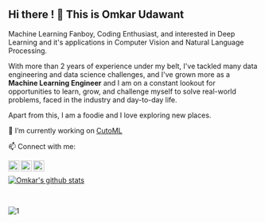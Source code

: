 ## Hi there !  👋 This is Omkar Udawant

Machine Learning Fanboy, Coding Enthusiast, and interested in Deep Learning and it's applications in Computer Vision and Natural Language Processing. 

With more than 2 years of experience under my belt, I've tackled many data engineering and data science challenges, and I've grown more as a **Machine Learning Engineer** and I am on a constant lookout for opportunities to learn, grow, and challenge myself to solve real-world problems, faced in the industry and day-to-day life.

Apart from this, I am a foodie and I love exploring new places.

🔭 I’m currently working on [CutoML](https://github.com/omkarudawant/CutoML)
<br>

📫 Connect with me: 

[<img align="left" alt="omkarudawant | LinkedIn" width="22px" src="https://cdn.jsdelivr.net/npm/simple-icons@v3/icons/linkedin.svg" />][linkedin]
[<img align="left" alt="omkarudawant | Instagram" width="22px" src="https://cdn.jsdelivr.net/npm/simple-icons@v3/icons/instagram.svg" />][instagram]
[<img align="left" alt="omkarudawant | Medium" width="22px" src="https://cdn.jsdelivr.net/npm/simple-icons@v3/icons/medium.svg" />][medium]


[instagram]: https://www.instagram.com/omcarudawant/
[linkedin]: https://linkedin.com/in/omkarudawant
[medium]: https://medium.com/@omkarudawant


<br>

[![Omkar's github stats](https://github-readme-stats.vercel.app/api?username=omkarudawant&theme=blue-green)](https://github.com/omkarudawant/github-readme-stats)

<br>

![1](https://github-readme-stats.vercel.app/api/top-langs/?username=omkarudawant&theme=blue-green)

<!--
**omkarudawant/omkarudawant** is a ✨ _special_ ✨ repository because its `README.md` (this file) appears on your GitHub profile.

Here are some ideas to get you started:


- 🌱 I’m currently learning ...
- 👯 I’m looking to collaborate on ...
- 🤔 I’m looking for help with ...
- 💬 Ask me about ...
- 📫 How to reach me: ...
- 😄 Pronouns: ...
- ⚡ Fun fact: ...
-->
